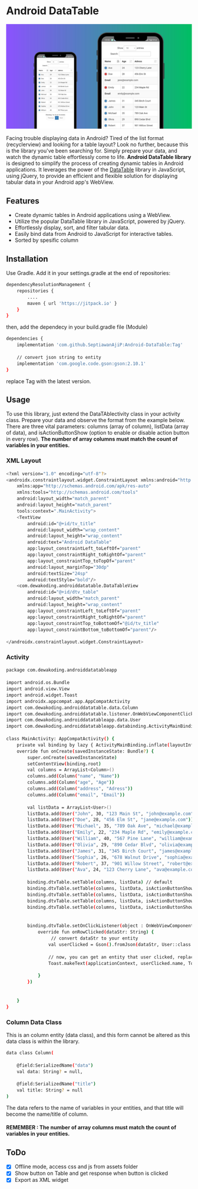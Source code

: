 # Android DataTable
![image](https://raw.githubusercontent.com/SeptiawanAjiP/Android-DataTable/master/demo-image.jpeg)

Facing trouble displaying data in Android? Tired of the list format (recyclerview) and looking for a table layout? Look no further, because this is the library you've been searching for. Simply prepare your data, and watch the dynamic table effortlessly come to life. **Android DataTable library** is designed to simplify the process of creating dynamic tables in Android applications. It leverages the power of the [DataTable](https://datatables.net/) library in JavaScript, using jQuery, to provide an efficient and flexible solution for displaying tabular data in your Android app's WebView.

## Features

- Create dynamic tables in Android applications using a WebView.
- Utilize the popular DataTable library in JavaScript, powered by jQuery.
- Effortlessly display, sort, and filter tabular data.
- Easily bind data from Android to JavaScript for interactive tables.
- Sorted by spesific column

## Installation

Use Gradle. Add it in your settings.gradle at the end of repositories:

```bash
dependencyResolutionManagement {
    repositories {
        ....
        maven { url 'https://jitpack.io' }
    }
}
```
then, add the dependecy in your build.gradle file (Module)
```bash
dependencies {
    implementation 'com.github.SeptiawanAjiP:Android-DataTable:Tag'
    
    // convert json string to entity
    implementation 'com.google.code.gson:gson:2.10.1'
}
```
replace Tag with the latest version.

## Usage
To use this library, just extend the DataTAblectivity class in your activity class. Prepare your data and observe the format from the example below. There are three vital parameters: columns (array of column), listData (array of data), and isActionButtonShow (option to enable or disable action button in every row). **The number of array columns must match the count of variables in your entities.**

### XML Layout
```bash
<?xml version="1.0" encoding="utf-8"?>
<androidx.constraintlayout.widget.ConstraintLayout xmlns:android="http://schemas.android.com/apk/res/android"
    xmlns:app="http://schemas.android.com/apk/res-auto"
    xmlns:tools="http://schemas.android.com/tools"
    android:layout_width="match_parent"
    android:layout_height="match_parent"
    tools:context=".MainActivity">
    <TextView
        android:id="@+id/tv_title"
        android:layout_width="wrap_content"
        android:layout_height="wrap_content"
        android:text="Android DataTable"
        app:layout_constraintLeft_toLeftOf="parent"
        app:layout_constraintRight_toRightOf="parent"
        app:layout_constraintTop_toTopOf="parent"
        android:layout_marginTop="30dp"
        android:textSize="24sp"
        android:textStyle="bold"/>
    <com.dewakoding.androiddatatable.DataTableView
        android:id="@+id/dtv_table"
        android:layout_width="match_parent"
        android:layout_height="wrap_content"
        app:layout_constraintLeft_toLeftOf="parent"
        app:layout_constraintRight_toRightOf="parent"
        app:layout_constraintTop_toBottomOf="@id/tv_title"
        app:layout_constraintBottom_toBottomOf="parent"/>

</androidx.constraintlayout.widget.ConstraintLayout>
```
### Activity
```bash
package com.dewakoding.androiddatatableapp

import android.os.Bundle
import android.view.View
import android.widget.Toast
import androidx.appcompat.app.AppCompatActivity
import com.dewakoding.androiddatatable.data.Column
import com.dewakoding.androiddatatable.listener.OnWebViewComponentClickListener
import com.dewakoding.androiddatatableapp.data.User
import com.dewakoding.androiddatatableapp.databinding.ActivityMainBinding

class MainActivity: AppCompatActivity() {
    private val binding by lazy { ActivityMainBinding.inflate(layoutInflater) }
    override fun onCreate(savedInstanceState: Bundle?) {
        super.onCreate(savedInstanceState)
        setContentView(binding.root)
        val columns = ArrayList<Column>()
        columns.add(Column("name", "Name"))
        columns.add(Column("age", "Age"))
        columns.add(Column("address", "Adress"))
        columns.add(Column("email", "Email"))

        val listData = ArrayList<User>()
        listData.add(User("John", 30, "123 Main St", "john@example.com"))
        listData.add(User("Doe", 28, "456 Elm St", "jane@example.com"))
        listData.add(User("Michael", 35, "789 Oak Ave", "michael@example.com"))
        listData.add(User("Emily", 22, "234 Maple Rd", "emily@example.com"))
        listData.add(User("William", 40, "567 Pine Lane", "william@example.com"))
        listData.add(User("Olivia", 29, "890 Cedar Blvd", "olivia@example.com"))
        listData.add(User("James", 31, "345 Birch Court", "james@example.com"))
        listData.add(User("Sophia", 26, "678 Walnut Drive", "sophia@example.com"))
        listData.add(User("Robert", 37, "901 Willow Street", "robert@example.com"))
        listData.add(User("Ava", 24, "123 Cherry Lane", "ava@example.com"))
        
        binding.dtvTable.setTable(columns, listData) // default
        binding.dtvTable.setTable(columns, listData, isActionButtonShow =  true) // show action button on last column
        binding.dtvTable.setTable(columns, listData, isActionButtonShow =  true, orderBy =  OrderBy(0, "DESC")) // sorted descending by column 0. Use ASC to ascending sorted
        binding.dtvTable.setTable(columns, listData, isActionButtonShow =  true, orderBy =  OrderBy(0, "DESC"), pageLength = 50) // set page length of pagination with 50 data
        binding.dtvTable.setTable(columns, listData, isActionButtonShow =  true, orderBy =  OrderBy(0, "DESC"), pageLength = 50, isSearchingEnable = false) // disable searching feature
        
        
        binding.dtvTable.setOnClickListener(object : OnWebViewComponentClickListener {
            override fun onRowClicked(dataStr: String) {
                 // convert dataStr to your entity
                val userClicked = Gson().fromJson(dataStr, User::class.java)

                // now, you can get an entity that user clicked, replace this with your function.
                Toast.makeText(applicationContext, userClicked.name, Toast.LENGTH_SHORT).show()

            }
        })


    }
}
```
### Column Data Class
This is an column entity (data class), and this form cannot be altered as this data class is within the library.
```bash
data class Column(

	@field:SerializedName("data")
	val data: String? = null,

	@field:SerializedName("title")
	val title: String? = null
)
```
The data refers to the name of variables in your entities, and that title will become the name/title of column.
####  REMEMBER : The number of array columns must match the count of variables in your entities.

## ToDo
- [x] Offline mode, access css and js from assets folder
- [x] Show button on Table and get response when button is clicked
- [x] Export as XML widget